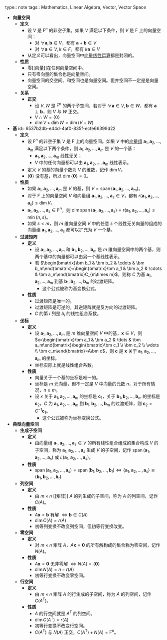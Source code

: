 type:: note
tags:: Mathematics, Linear Algebra, Vector, Vector Space

- **向量空间**
	- **定义**
		- 设 $V$ 是 $\mathrm F^n$ 的非空子集，如果 $V$ 满足以下条件，则 $V$ 是 $\mathrm F$ 上的向量空间：
			- 对 $\forall \bm a,\bm b\in V$，都有 $\bm a+\bm b\in V$
			- 对 $\forall \bm a\in V,k\in F$，都有 $k\bm a\in V$
		- 从定义可以看出，向量空间中[向量线性运算](((6530e580-e340-4f3d-87e4-4b3b1c1c6009)))都是封闭的。
	- **性质**
		- 零[[向量]]在任何向量空间中。
		- 只有零向量的集合也是向量空间。
		- 向量空间的交空间、和空间也是向量空间。但并空间不一定是是向量空间。
	- **关系**
		- **正交**
			- 设 $V,W$ 是 $\mathrm F^n$ 的两个子空间，若对于 $\forall \bm a\in V,\bm b\in W$，都有 $\bm a\perp\bm b$，则 $V$ 与 $W$ 正交。
			- $V\cap W=\{0\}$
			- $\dim V+\dim W=\dim (V+W)$
- **基**
  id:: 6537b24b-e44d-4af0-835f-ecfe66399d22
	- **定义**
		- 设 $\mathrm F^n$ 的非空子集 $V$ 是 $\mathrm F$ 上的向量空间。如果 $V$ 中的[向量组](((6530e72a-6a52-41f3-bb91-d8c423beb67d))) $\bm a_1,\bm a_2,\dots,\bm a_m$ 满足以下两个条件，则 $\bm a_1,\bm a_2,\dots,\bm a_m$ 是 $V$ 的一个基：
			- $\bm a_1,\bm a_2,\dots,\bm a_m$ 线性无关；
			- $V$ 中的任何向量都可以由 $\bm a_1,\bm a_2,\dots,\bm a_m$ 线性表示。
		- 定义 $V$ 的基的向量个数为 $V$ 的维数，记作 $\dim V$。
		- $\{\bm 0\}$ 没有基，所以 $\dim\{\bm 0\}=0$。
	- **性质**
		- 如果 $\bm a_1,\bm a_2,\dots,\bm a_m$ 是 $V$ 的基，则 $V=\operatorname{span}(\bm a_1,\bm a_2,\dots,\bm a_m)$。
		- 对于 $\mathrm F$ 上的向量空间 $V$ 和向量组 $\bm a_1,\bm a_2,\dots,\bm a_s\in V$，都有 $r(\bm a_1,\bm a_2,\dots,\bm a_s)\le \dim V$。
		- $\bm a_1,\bm a_2,\dots,\bm a_s\in \mathrm F^n$，则 $\dim\operatorname{span}(\bm a_1,\bm a_2,\dots,\bm a_s)=r(\bm a_1,\bm a_2,\dots,\bm a_s)\le\min\{n,s\}$。
		- 如果 $s<m$，则 $m$ 维向量空间 $V$ 中的任意 $s$ 个线性无关向量的组成的向量组 $\bm a_1,\bm a_2,\dots,\bm a_s$ 都可以扩充为 $V$ 一个基。
	- **过渡矩阵**
		- **定义**
			- 设 $\bm a_1,\bm a_2,\dots,\bm a_m$ 和 $\bm b_1,\bm b_2,\dots,\bm b_m$ 是 $m$ 维向量空间中的两个基，则两个基中的向量都可以由另一个基线性表示。
			- 若 $\begin{bmatrix}\bm b_1 & \bm b_2 & \cdots & \bm b_m\end{bmatrix}=\begin{bmatrix}\bm a_1 & \bm a_2 & \cdots & \bm a_m\end{bmatrix}C_{m\times m}$，则称 $C$ 为基 $\bm a_1,\bm a_2,\dots,\bm a_m$ 到基 $\bm b_1,\bm b_2,\dots,\bm b_m$ 的过渡矩阵。
				- 这个公式被称为基变换公式。
		- **性质**
			- 过渡矩阵是唯一的。
			- 过渡矩阵是可逆的，其逆矩阵就是反方向的过渡矩阵。
			- $C$ 的第 $i$ 列是  $b_i$ 的线性组合系数。
	- **坐标**
		- **定义**
			- 设 $\bm a_1,\bm a_2,\dots,\bm a_m$ 是 $m$ 维向量空间  $V$ 中的基，$\bm x\in V$，则 $x=\begin{bmatrix}\bm a_1 & \bm a_2 & \dots & \bm a_m\end{bmatrix}\begin{bmatrix}\bm c_1 \\ \bm c_2 \\ \vdots \\ \bm c_m\end{bmatrix}=A\bm c$，则 $\bm c$ 是 $\bm x$ 关于 $\bm a_1,\bm a_2,\dots,\bm a_m$ 的坐标。
			- 坐标实际上就是线性组合系数。
		- **性质**
			- 向量关于一个基的坐标是唯一的。
			- 坐标是 $m$ 元向量，但不一定是 $V$ 中向量的元数 $n$，对于所有情况，$n\ge m$。
			- 设 $x$ 关于 $\bm a_1,\bm a_2,\dots,\bm a_m$ 的坐标是 $\bm c_1$，关于 $\bm b_1,\bm b_2,\dots,\bm b_m$ 的坐标是 $\bm c_2$，$C$ 为 $\bm a_1,\bm a_2,\dots,\bm a_m$ 到 $\bm b_1,\bm b_2,\dots,\bm b_m$ 的过渡矩阵，则 $\bm c_2=C^{-1}\bm c_1$。
				- 这个公式被称为坐标变换公式。
- **典型向量空间**
	- **生成子空间**
		- **定义**
			- 由向量组 $\bm a_1,\bm a_2,\dots,\bm a_s\in V$ 的所有线性组合组成的集合构成 $V$ 的子空间，称为 $\bm a_1,\bm a_2,\dots,\bm a_s$ 生成 $V$ 的子空间，记作 $\operatorname{span}(\bm a_1,\bm a_2,\dots,\bm a_s)$ 或 $L(\bm a_1,\bm a_2,\dots,\bm a_s)$。
		- **性质**
			- $\operatorname{span}(\bm a_1,\bm a_2,\dots,\bm a_s)=\operatorname{span}(\bm b_1,\bm b_2,\dots,\bm b_t) \iff \{\bm a_1,\bm a_2,\dots,\bm a_s\}\cong\{\bm b_1,\bm b_2,\dots,\bm b_t\}$
	- **列空间**
		- **定义**
			- 由 $m\times n$ [[矩阵]] $A$ 的列生成的子空间，称为 $A$ 的列空间，记作 $C(A)$。
		- **性质**
			- $A\bm x=\bm b$ 有解 $\iff \bm b \in C(A)$
			- $\dim C(A)=r(A)$
			- 初等列变换不改变列空间，但初等行变换改变。
	- **零空间**
		- **定义**
			- 对 $m\times n$ 矩阵 $A$，$A\bm x=\bm 0$ 的所有解构成的集合称为零空间，记作 $N(A)$。
		- **性质**
			- $A\bm x=\bm 0$ 无非零解 $\iff N(A)=\{\bm 0\}$
			- $\dim N(A)=n-r(A)$
			- 初等行变换不改变零空间。
	- **行空间**
		- **定义**
			- 由 $m\times n$ 矩阵 $A$ 的行生成的子空间，称为 $A$ 的列空间，记作 $C(A^{\mathrm T})$。
		- **性质**
			- $A$ 的行空间就是 $A^{\mathrm T}$ 的列空间。
			- $\dim C(A^{\mathrm T})=r(A)$
			- 初等行变换不改变行空间。
			- $C(A^{\mathrm T})$  与 $N(A)$ 正交，$C(A^{\mathrm T})+N(A)=\mathrm F^n$。